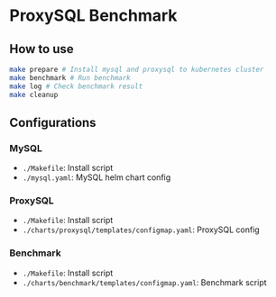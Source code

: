 # ProxySQL Benchmark

## How to use

```sh
make prepare # Install mysql and proxysql to kubernetes cluster
make benchmark # Run benchmark
make log # Check benchmark result
make cleanup
```

## Configurations

### MySQL

- `./Makefile`: Install script
- `./mysql.yaml`: MySQL helm chart config

### ProxySQL

- `./Makefile`: Install script
- `./charts/proxysql/templates/configmap.yaml`: ProxySQL config

### Benchmark

- `./Makefile`: Install script
- `./charts/benchmark/templates/configmap.yaml`: Benchmark script